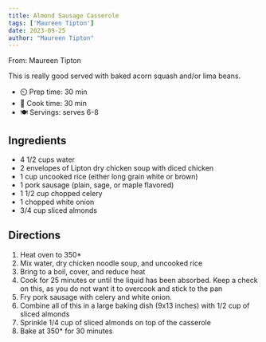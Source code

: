 ```yaml
---
title: Almond Sausage Casserole
tags: ['Maureen Tipton']
date: 2023-09-25
author: "Maureen Tipton"
---
```

From: Maureen Tipton

This is really good served with baked acorn squash and/or lima beans.

- ⏲️ Prep time: 30 min
- 🍳 Cook time: 30 min
- 🍽️ Servings: serves 6-8

## Ingredients

- 4 1/2 cups water
- 2 envelopes of Lipton dry chicken soup with diced chicken
- 1 cup uncooked rice (either long grain white or brown)
- 1 pork sausage (plain, sage, or maple flavored)
- 1 1/2 cup chopped celery
- 1 chopped white onion
- 3/4 cup sliced almonds

## Directions

1. Heat oven to 350*
2. Mix water, dry chicken noodle soup, and uncooked rice
3. Bring to a boil, cover, and reduce heat
4. Cook for 25 minutes or until the liquid has been absorbed. Keep a check on this, as you do not want it to overcook and stick to the pan
5. Fry pork sausage with celery and white onion. 
6. Combine all of this in a large baking dish (9x13 inches) with 1/2 cup of sliced almonds
7. Sprinkle 1/4 cup of sliced almonds on top of the casserole
8. Bake at 350* for 30 minutes
